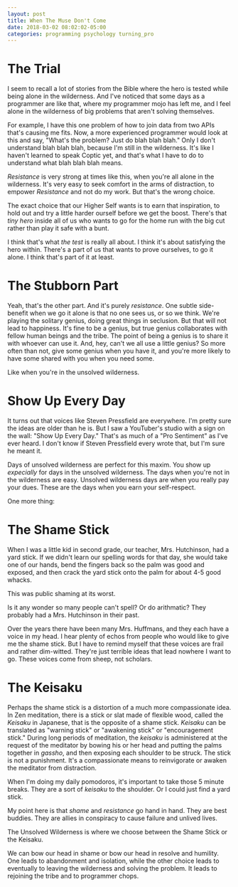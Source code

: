 ```yaml
---
layout: post
title: When The Muse Don't Come
date: 2018-03-02 08:02:02-05:00
categories: programming psychology turning_pro
---
```


# The Trial

I seem to recall a lot of stories from the Bible where the hero is tested while being alone in the wilderness.  And I've noticed that some days as a programmer are like that, where my programmer mojo has left me, and I feel alone in the wilderness of big problems that aren't solving themselves.

For example, I have this one problem of how to join data from two APIs that's causing me fits.  Now, a more experienced programmer would look at this and say, "What's the problem?  Just do blah blah blah." Only I don't understand blah blah blah, because I'm still in the wilderness.  It's like I haven't learned to speak Coptic yet, and that's what I have to do to understand what blah blah blah means.

_Resistance_ is very strong at times like this, when you're all alone in the wilderness.  It's very easy to seek comfort in the arms of distraction, to empower _Resistance_ and not do my work.  But that's the wrong choice.

The exact choice that our Higher Self wants is to earn that inspiration, to hold out and try a little harder ourself before we get the boost.  There's that _tiny hero_ inside all of us who wants to go for the home run with the big cut rather than play it safe with a bunt.

I think that's what _the test_ is really all about.  I think it's about satisfying the hero within.  There's a part of us that wants to prove ourselves, to go it alone.  I think that's part of it at least.

# The Stubborn Part

Yeah, that's the other part.  And it's purely _resistance_.  One subtle side-benefit when we go it alone is that no one sees us, or so we think.  We're playing the solitary genius, doing great things in seclusion.  But that will not lead to happiness.  It's fine to be a genius, but true genius collaborates with fellow human beings and the tribe.  The point of being a genius is to share it with whoever can use it.  And, hey, can't we all use a little genius?  So more often than not, give some genius when you have it, and you're more likely to have some shared with you when you need some.

Like when you're in the unsolved wilderness.

# Show Up Every Day

It turns out that voices like Steven Pressfield are everywhere.  I'm pretty sure the ideas are older than he is.  But I saw a YouTuber's studio with a sign on the wall: "Show Up Every Day."  That's as much of a "Pro Sentiment" as I've ever heard.  I don't know if Steven Pressfield every wrote that, but I'm sure he meant it.  

Days of unsolved wilderness are perfect for this maxim.  You show up _expecially_ for days in the unsolved wilderness.  The days when you're not in the wilderness are easy.  Unsolved wilderness days are when you really pay your dues.  These are the days when you earn your self-respect.

One more thing:

# The Shame Stick

When I was a little kid in second grade, our teacher, Mrs. Hutchinson, had a yard stick.  If we didn't learn our spelling words for that day, she would take one of our hands, bend the fingers back so the palm was good and exposed, and then crack the yard stick onto the palm for about 4-5 good whacks.  

This was public shaming at its worst.

Is it any wonder so many people can't spell?  Or do arithmatic?  They probably had a Mrs. Hutchinson in their past. 

Over the years there have been many Mrs. Huffmans, and they each have a voice in my head.  I hear plenty of echos from people who would like to give me the shame stick.  But I have to remind myself that these voices are frail and rather dim-witted.  They're just terrible ideas that lead nowhere I want to go.  These voices come from sheep, not scholars.

# The Keisaku

Perhaps the shame stick is a distortion of a much more compassionate idea.  In Zen meditation, there is a stick or slat made of flexible wood, called the _Keisaku_ in Japanese, that is the opposite of a shame stick.  _Keisaku_ can be translated as "warning stick" or "awakening stick" or "encouragement stick."  During long periods of meditation, the _keisaku_ is administered at the request of the meditator by bowing his or her head and putting the palms together in _gassho_, and then exposing each shoulder to be struck.  The stick is not a punishment.  It's a compassionate means to reinvigorate or awaken the meditator from distraction.

When I'm doing my daily pomodoros, it's important to take those 5 minute breaks.  They are a sort of _keisaku_ to the shoulder.  Or I could just find a yard stick.

My point here is that _shame_ and _resistance_ go hand in hand.  They are best buddies.  They are allies in conspiracy to cause failure and unlived lives.

The Unsolved Wilderness is where we choose between the Shame Stick or the Keisaku.  

We can bow our head in shame or bow our head in resolve and humility.  One leads to abandonment and isolation, while the other choice leads to eventually to leaving the wilderness and solving the problem.  It leads to rejoining the tribe and to programmer chops.